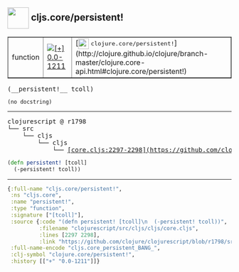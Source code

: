 ## <img width="48px" valign="middle" src="http://i.imgur.com/Hi20huC.png"> cljs.core/persistent!

 <table border="1">
<tr>
<td>function</td>
<td><a href="https://github.com/cljsinfo/api-refs/tree/0.0-1211"><img valign="middle" alt="[+] 0.0-1211" src="https://img.shields.io/badge/+-0.0--1211-lightgrey.svg"></a> </td>
<td>
[<img height="24px" valign="middle" src="http://i.imgur.com/1GjPKvB.png"> <samp>clojure.core/persistent!</samp>](http://clojure.github.io/clojure/branch-master/clojure.core-api.html#clojure.core/persistent!)
</td>
</tr>
</table>

 <samp>
(__persistent!__ tcoll)<br>
</samp>

```
(no docstring)
```

---

 <pre>
clojurescript @ r1798
└── src
    └── cljs
        └── cljs
            └── <ins>[core.cljs:2297-2298](https://github.com/clojure/clojurescript/blob/r1798/src/cljs/cljs/core.cljs#L2297-L2298)</ins>
</pre>

```clj
(defn persistent! [tcoll]
  (-persistent! tcoll))
```


---

```clj
{:full-name "cljs.core/persistent!",
 :ns "cljs.core",
 :name "persistent!",
 :type "function",
 :signature ["[tcoll]"],
 :source {:code "(defn persistent! [tcoll]\n  (-persistent! tcoll))",
          :filename "clojurescript/src/cljs/cljs/core.cljs",
          :lines [2297 2298],
          :link "https://github.com/clojure/clojurescript/blob/r1798/src/cljs/cljs/core.cljs#L2297-L2298"},
 :full-name-encode "cljs.core_persistent_BANG_",
 :clj-symbol "clojure.core/persistent!",
 :history [["+" "0.0-1211"]]}

```

